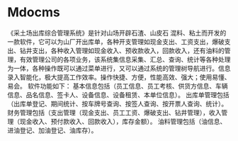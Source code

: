 # Mdocms
 《采土场出库综合管理系统》是针对山场开辟石渣、山皮石 混料、粘土而开发的一款软件，它可以为山厂开出库单，各种开支管理如现金支出、工资支出，爆破支出、钻井支出，各种收入管理如现金收入、预收款收入，回款收入，还有油料的管理，有效管理公司的各项业务，该系统集信息采集、汇总、查询、统计等各种处理为一体，各种操作既可以通过菜单进行，又可以通过系统的管理树导航进行。信息录入智能化，极大提高工作效率。操作快捷、方便，性能高效、强大；使用易懂、易会。 软件功能如下： 基本信息包括（员工信息、员工考核、供货方信息、车辆信息、品名信息、签卡人、设备信息、设备租赁、本单位信息）。 出库单管理包括（出库单登记、期间统计、按车牌号查询、按签人查询、按开票人查询、统计）。 财务管理包括（支出管理（现金支出、员工工资、爆破支出、钻井管理），收入管理（现金收入、预付款收入、回款收入），库存金额）。 油料管理包括（油信息、进油登记、加油登记、油库存）。
